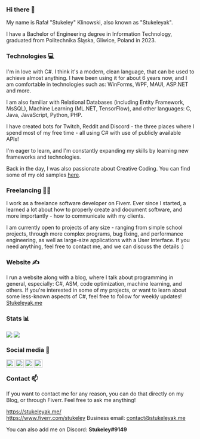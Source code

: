 ### Hi there 👋
My name is Rafał "Stukeley" Klinowski, also known as "Stukeleyak".

I have a Bachelor of Engineering degree in Information Technology, graduated from Politechnika Śląska, Gliwice, Poland in 2023.

### Technologies 💻
I'm in love with C#. I think it's a modern, clean language, that can be used to achieve almost anything. I have been using it for about 6 years now, and I am comfortable in technologies such as: WinForms, WPF, MAUI, ASP.NET and more.

I am also familiar with Relational Databases (including Entity Framework, MsSQL), Machine Learning (ML.NET, TensorFlow), and other languages: C, Java, JavaScript, Python, PHP.

I have created bots for Twitch, Reddit and Discord - the three places where I spend most of my free time - all using C# with use of publicly available APIs!

I'm eager to learn, and I'm constantly expanding my skills by learning new frameworks and technologies.

Back in the day, I was also passionate about Creative Coding. You can find some of my old samples [here](https://github.com/Stukeley/p5js-projects).

### Freelancing 👨‍💻
I work as a freelance software developer on Fiverr. Ever since I started, a learned a lot about how to properly create and document software, and more importantly - how to communicate with my clients.

I am currently open to projects of any size - ranging from simple school projects, through more complex programs, bug fixing, and performance engineering, as well as large-size applications with a User Interface. If you need anything, feel free to contact me, and we can discuss the details :)

### Website ✍
I run a website along with a blog, where I talk about programming in general, especially: C#, ASM, code optimization, machine learning, and others. If you're interested in some of my projects, or want to learn about some less-known aspects of C#, feel free to follow for weekly updates!  
[Stukeleyak.me](https://stukeleyak.me/)

### Stats 📊

<img align="center" src="https://github-readme-stats.vercel.app/api/top-langs/?username=Stukeley" /> <img align="center" src="https://github-readme-stats.vercel.app/api//?username=Stukeley" />

### Social media 💬

<a href="https://www.linkedin.com/in/stukeleyak/">
  <img align="left" alt="My Linkedin Profile" width="22px" src="https://simpleicons.org/icons/linkedin.svg" />
</a>

<a href="https://twitch.tv/Stukeleyak">
  <img align="left" alt="My Twitch Page" width="22px" src="https://simpleicons.org/icons/twitch.svg" />
</a>

<a href="https://stukeleyak.me">
  <img align="left" alt="My Blog" width="22px" src="https://simpleicons.org/icons/wordpress.svg" />
</a>

<a href="https://www.fiverr.com/stukeley">
  <img align="left" alt="My Fiverr" width="22px" src="https://simpleicons.org/icons/fiverr.svg" />
</a>

<br/>


### Contact 📫
If you want to contact me for any reason, you can do that directly on my Blog, or through Fiverr. Feel free to ask me anything!

https://stukeleyak.me/  
https://www.fiverr.com/stukeley
Business email: contact@stukeleyak.me

You can also add me on Discord: **Stukeley#9149**


<!--
**Stukeley/Stukeley** is a ✨ _special_ ✨ repository because its `README.md` (this file) appears on your GitHub profile.

Here are some ideas to get you started:

- 🔭 I’m currently working on ...
- 🌱 I’m currently learning ...
- 👯 I’m looking to collaborate on ...
- 🤔 I’m looking for help with ...
- 💬 Ask me about ...
- 📫 How to reach me: ...
- 😄 Pronouns: ...
- ⚡ Fun fact: ...
-->
